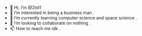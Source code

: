 - 👋 Hi, I’m @2lol1
- 👀 I’m interested in being a business man .
- 🌱 I’m currently learning computer science and space science .
- 💞️ I’m looking to collaborate on nothing .
- 📫 How to reach me idk . 

<!---
2lol1/2lol1 is a ✨ special ✨ repository because its `README.md` (this file) appears on your GitHub profile.
You can click the Preview link to take a look at your changes.
--->
